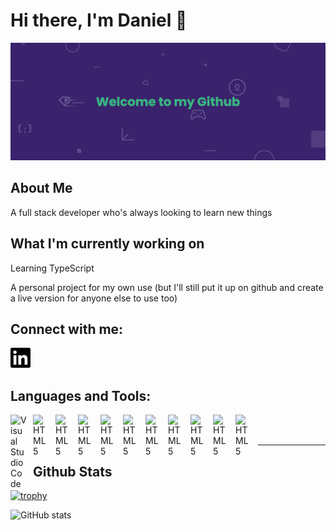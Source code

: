 # Hi there, I'm Daniel 👋

![I am a Full Stack Developer](./assets/banner.png)

## About Me

A full stack developer who's always looking to learn new things

## What I'm currently working on

Learning TypeScript

A personal project for my own use (but I'll still put it up on github and create a live version for anyone else to use too)

## Connect with me:

<a href="https://www.linkedin.com/in/daniel-arzanipour" target="_blank" style="text-decoration:none">
<img height="32" width="32" src="./assets/linkedin.svg"/>
</a>

<br />

## Languages and Tools:

<img align="left" alt="Visual Studio Code" width="26px" src="https://cdn.jsdelivr.net/gh/devicons/devicon/icons/vscode/vscode-original.svg" style="padding-right:10px;" />

<img align="left" alt="HTML5" width="26px" src="https://cdn.jsdelivr.net/gh/devicons/devicon/icons/html5/html5-original.svg" style="padding-right:10px;" />

<img align="left" alt="HTML5" width="26px" src="https://cdn.jsdelivr.net/gh/devicons/devicon/icons/css3/css3-original.svg" style="padding-right:10px;" />

<img align="left" alt="HTML5" width="26px" src="https://cdn.jsdelivr.net/gh/devicons/devicon/icons/javascript/javascript-original.svg" style="padding-right:10px;" />

<img align="left" alt="HTML5" width="26px" src="https://cdn.jsdelivr.net/gh/devicons/devicon/icons/nodejs/nodejs-original.svg" style="padding-right:10px;" />

<img align="left" alt="HTML5" width="26px" src="https://cdn.jsdelivr.net/gh/devicons/devicon/icons/react/react-original.svg" style="padding-right:10px;" />

<img align="left" alt="HTML5" width="26px" src="https://cdn.jsdelivr.net/gh/devicons/devicon/icons/graphql/graphql-plain.svg" style="padding-right:10px;" />

<img align="left" alt="HTML5" width="26px" src="https://cdn.jsdelivr.net/gh/devicons/devicon/icons/mongodb/mongodb-original.svg" style="padding-right:10px;" />

<img align="left" alt="HTML5" width="26px" src="https://cdn.jsdelivr.net/gh/devicons/devicon/icons/mysql/mysql-original.svg" style="padding-right:10px;" />

<img align="left" alt="HTML5" width="26px" src="https://cdn.jsdelivr.net/gh/devicons/devicon/icons/express/express-original.svg" style="padding-right:10px;" />

<img align="left" alt="HTML5" width="26px" src="https://cdn.jsdelivr.net/gh/devicons/devicon/icons/git/git-original.svg" style="padding-right:10px;" />

<br />
<br />

---

## Github Stats

[![trophy](https://github-profile-trophy.vercel.app/?username=danielarzani)](https://github.com/ryo-ma/github-profile-trophy)

![GitHub stats](https://github-readme-stats.vercel.app/api?username=danielarzani&show_icons=true)
